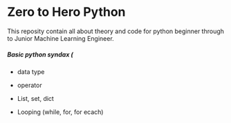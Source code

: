 # Zero to Hero Python
This reposity contain all about theory and code for python beginner through to Junior Machine Learning Engineer.


##### Basic python syndax (


- data type

- operator

- List, set, dict

- Looping (while, for, for ecach)